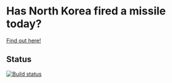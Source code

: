# Has North Korea fired a missile today?
[Find out here!](http://hasnorthkoreafiredamissiletoday.com)

## Status
[![Build status](https://travis-ci.org/steveswinsburg/hasnorthkoreafiredamissiletoday.svg?branch=master)](https://travis-ci.org/steveswinsburg/hasnorthkoreafiredamissiletoday)
